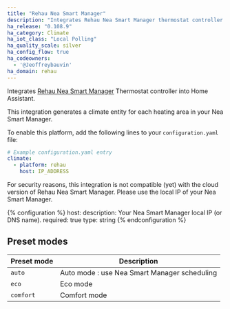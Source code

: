 ```yaml
---
title: "Rehau Nea Smart Manager"
description: "Integrates Rehau Nea Smart Manager thermostat controller into Home Assistant"
ha_release: "0.108.9"
ha_category: Climate
ha_iot_class: "Local Polling"
ha_quality_scale: silver
ha_config_flow: true
ha_codeowners:
  - '@Jeoffreybauvin'
ha_domain: rehau
---
```


Integrates [Rehau Nea Smart Manager](https://www.rehau.com/en-en/nea-smart/francais) Thermostat controller into Home Assistant.

This integration generates a climate entity for each heating area in your Nea Smart Manager.

To enable this platform, add the following lines to your `configuration.yaml` file:

```yaml
# Example configuration.yaml entry
climate:
  - platform: rehau
    host: IP_ADDRESS
```

<div class='note warning'>
For security reasons, this integration is not compatible (yet) with the cloud version of Rehau Nea Smart Manager. Please use the local IP of your Nea Smart Manager.
</div>

{% configuration %}
host:
  description: Your Nea Smart Manager local IP (or DNS name).
  required: true
  type: string
{% endconfiguration %}

## Preset modes

| Preset mode | Description |
| ---------------------- | -------- |
| `auto` | Auto mode : use Nea Smart Manager scheduling
| `eco` | Eco mode
| `comfort` | Comfort mode
